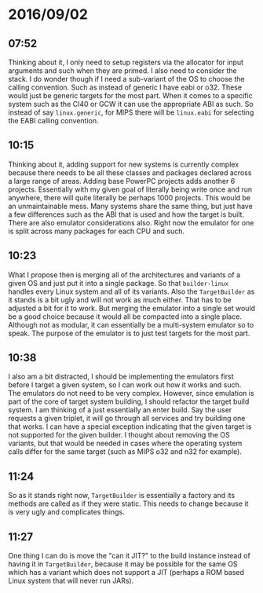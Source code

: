 # 2016/09/02

## 07:52

Thinking about it, I only need to setup registers via the allocator for
input arguments and such when they are primed. I also need to consider the
stack. I do wonder though if I need a sub-variant of the OS to choose the
calling convention. Such as instead of generic I have eabi or o32. These would
just be generic targets for the most part. When it comes to a specific
system such as the CI40 or GCW it can use the appropriate ABI as such. So
instead of say `linux.generic`, for MIPS there will be `linux.eabi` for
selecting the EABI calling convention.

## 10:15

Thinking about it, adding support for new systems is currently complex
because there needs to be all these classes and packages declared across
a large range of areas. Adding base PowerPC projects adds another 6 projects.
Essentially with my given goal of literally being write once and run anywhere,
there will quite literally be perhaps 1000 projects. This would be an
unmaintainable mess. Many systems share the same thing, but just have a few
differences such as the ABI that is used and how the target is built. There
are also emulator considerations also. Right now the emulator for one is
split across many packages for each CPU and such.

## 10:23

What I propose then is merging all of the architectures and variants of a
given OS and just put it into a single package. So that `builder-linux` handles
every Linux system and all of its variants. Also the `TargetBuilder` as it
stands is a bit ugly and will not work as much either. That has to be adjusted
a bit for it to work. But merging the emulator into a single set would be a
good choice because it would all be compacted into a single place. Although
not as modular, it can essentially be a multi-system emulator so to speak. The
purpose of the emulator is to just test targets for the most part.

## 10:38

I also am a bit distracted, I should be implementing the emulators first before
I target a given system, so I can work out how it works and such. The emulators
do not need to be very complex. However, since emulation is part of the core of
target system building, I should refactor the target build system. I am
thinking of a just essentially an enter build. Say the user requests a given
triplet, it will go through all services and try building one that works. I
can have a special exception indicating that the given target is not supported
for the given builder. I thought about removing the OS variants, but that would
be needed in cases where the operating system calls differ for the same target
(such as MIPS o32 and n32 for example).

## 11:24

So as it stands right now, `TargetBuilder` is essentially a factory and its
methods are called as if they were static. This needs to change because it is
very ugly and complicates things.

## 11:27

One thing I can do is move the "can it JIT?" to the build instance instead
of having it in `TargetBuilder`, because it may be possible for the same OS
which has a variant which does not support a JIT (perhaps a ROM based Linux
system that will never run JARs).

